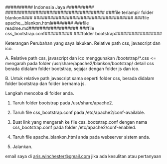 ########## Indonesia Jaya ##########
####################################
###file terlampir folder blankon####
####################################
###file apache__blankon.html########
###file readme.md##################
###file css_bootstrap.conf##########
###folder bootstrap#################

Keterangan Perubahan yang saya lakukan.
Relative path css, javascript dan ico.

A. Relative path css, javascript dan ico menggunakan /bootstrap/*.css <= mengarah pada folder /usr/share/apache2/blankon/bootstrap/
detail css berada didalam folder bootstrap, sejajar dengan folder js dan ico.

B. Untuk relative path javascript sama seperti folder css, berada didalam folder bootstrap dan folder bernama js.

Langkah mencoba di folder anda.

1. Taruh folder bootstrap pada /usr/share/apache2.

2. Taruh file css_bootstrap.conf pada /etc/apache2/conf-available.

3. Buat link yang mengarah ke file css_bootstrap.conf dengan nama css_bootstrap.conf pada folder /etc/apache2/conf-enabled.  

4. Taruh file apache_blankon.html anda pada webserver sistem anda.

5. Jalankan.

email saya di aris.winchester@gmail.com jika ada kesulitan atau pertanyaan
